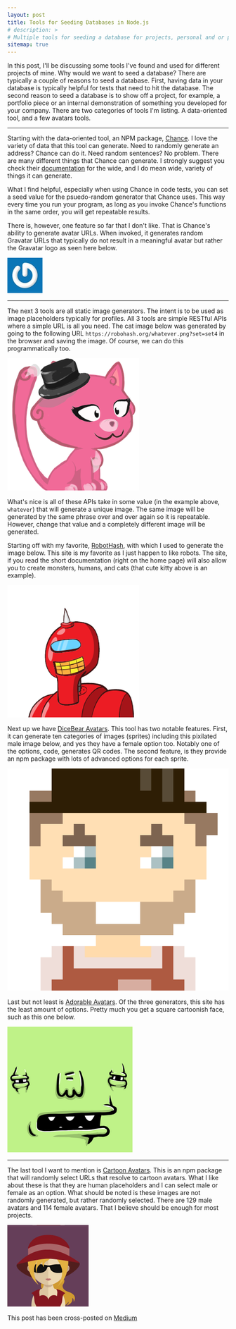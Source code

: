 ```yaml
---
layout: post
title: Tools for Seeding Databases in Node.js
# description: >
# Multiple tools for seeding a database for projects, personal and or professional.
sitemap: true
---
```


In this post, I'll be discussing some tools I've found and used for different projects of mine. Why would we want to seed a database? There are typically a couple of reasons to seed a database. First, having data in your database is typically helpful for tests that need to hit the database. The second reason to seed a database is to show off a project, for example, a portfolio piece or an internal demonstration of something you developed for your company.
There are two categories of tools I'm listing. A data-oriented tool, and a few avatars tools.

---

Starting with the data-oriented tool, an NPM package, [Chance](https://www.npmjs.com/package/chance). I love the variety of data that this tool can generate. Need to randomly generate an address? Chance can do it. Need random sentences? No problem. There are many different things that Chance can generate. I strongly suggest you check their [documentation](https://chancejs.com/index.html) for the wide, and I do mean wide, variety of things it can generate.

What I find helpful, especially when using Chance in code tests, you can set a seed value for the psuedo-random generator that Chance uses. This way every time you run your program, as long as you invoke Chance's functions in the same order, you will get repeatable results.

There is, however, one feature so far that I don't like. That is Chance's ability to generate avatar URLs. When invoked, it generates random Gravatar URLs that typically do not result in a meaningful avatar but rather the Gravatar logo as seen here below.

![Gravatar Logo](/assets/img/posts/2020-05-05-tools-for-seeding-databases-in-node.js/gravatar.jpg)

---

The next 3 tools are all static image generators. The intent is to be used as image placeholders typically for profiles. All 3 tools are simple RESTful APIs where a simple URL is all you need. The cat image below was generated by going to the following URL `https://robohash.org/whatever.png?set=set4` in the browser and saving the image. Of course, we can do this programmatically too.

![Cute cartoon kitty cat](/assets/img/posts/2020-05-05-tools-for-seeding-databases-in-node.js/cat.png)

What's nice is all of these APIs take in some value (in the example above, `whatever`) that will generate a unique image. The same image will be generated by the same phrase over and over again so it is repeatable. However, change that value and a completely different image will be generated.

Starting off with my favorite, [RobotHash](https://robohash.org/), with which I used to generate the image below. This site is my favorite as I just happen to like robots. The site, if you read the short documentation (right on the home page) will also allow you to create monsters, humans, and cats (that cute kitty above is an example).

![Cute cartoon robot](/assets/img/posts/2020-05-05-tools-for-seeding-databases-in-node.js/robot.png)

Next up we have [DiceBear Avatars](https://avatars.dicebear.com/). This tool has two notable features. First, it can generate ten categories of images (sprites) including this pixilated male image below, and yes they have a female option too. Notably one of the options, code, generates QR codes. The second feature, is they provide an npm package with lots of advanced options for each sprite.

![Pixilated cartoon man](/assets/img/posts/2020-05-05-tools-for-seeding-databases-in-node.js/pixel-man.svg)

Last but not least is [Adorable Avatars](http://avatars.adorable.io/). Of the three generators, this site has the least amount of options. Pretty much you get a square cartoonish face, such as this one below.

![Square cartoon creature](/assets/img/posts/2020-05-05-tools-for-seeding-databases-in-node.js/square-cartoon.png)

---

The last tool I want to mention is [Cartoon Avatars](https://www.npmjs.com/package/cartoon-avatar). This is an npm package that will randomly select URLs that resolve to cartoon avatars. What I like about these is that they are human placeholders and I can select male or female as an option. What should be noted is these images are not randomly generated, but rather randomly selected. There are 129 male avatars and 114 female avatars. That I believe should be enough for most projects.

![Cartoon avatar of a woman](/assets/img/posts/2020-05-05-tools-for-seeding-databases-in-node.js/cartoon-avatar-woman.png)

This post has been cross-posted on [Medium](https://medium.com/@brainomite/tools-for-seeding-databases-in-node-js-72fb2f6c7320)
